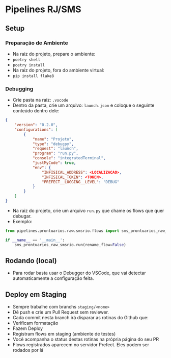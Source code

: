 # Pipelines RJ/SMS

## Setup

### Preparação de Ambiente
- Na raiz do projeto, prepare o ambiente:
 - `poetry shell`
 - `poetry install`
- Na raiz do projeto, fora do ambiente virtual:
 - `pip install flake8`

### Debugging
- Crie pasta na raiz: `.vscode`
- Dentro da pasta, crie um arquivo: `launch.json` e coloque o seguinte conteúdo dentro dele:

```json
{
    "version": "0.2.0",
    "configurations": [
        {
            "name": "Projeto",
            "type": "debugpy",
            "request": "launch",
            "program": "run.py",
            "console": "integratedTerminal",
            "justMyCode": true,
            "env": {
                "INFISICAL_ADDRESS": <LOCALIZACAO>,
                "INFISICAL_TOKEN": <TOKEN>,
                "PREFECT__LOGGING__LEVEL": "DEBUG"
            }
        }
    ]
}
```

- Na raiz do projeto, crie um arquivo `run.py` que chame os flows que quer debugar.
- Exemplo:

```python
from pipelines.prontuarios.raw.smsrio.flows import sms_prontuarios_raw_smsrio

if __name__ == '__main__':
    sms_prontuarios_raw_smsrio.run(rename_flow=False)
```

## Rodando (local)
- Para rodar basta usar o Debugger do VSCode, que vai detectar automaticamente a configuração feita.

## Deploy em Staging
- Sempre trabalhe com branchs `staging/<nome>`
- Dê push e crie um Pull Request sem reviewer.
- Cada commit nesta branch irá disparar as rotinas do Github que:
 - Verificam formatação
 - Fazem Deploy
 - Registram flows em staging (ambiente de testes)
- Você acompanha o status destas rotinas na própria página do seu PR
- Flows registrados aparecem no servidor Prefect. Eles podem ser rodados por lá